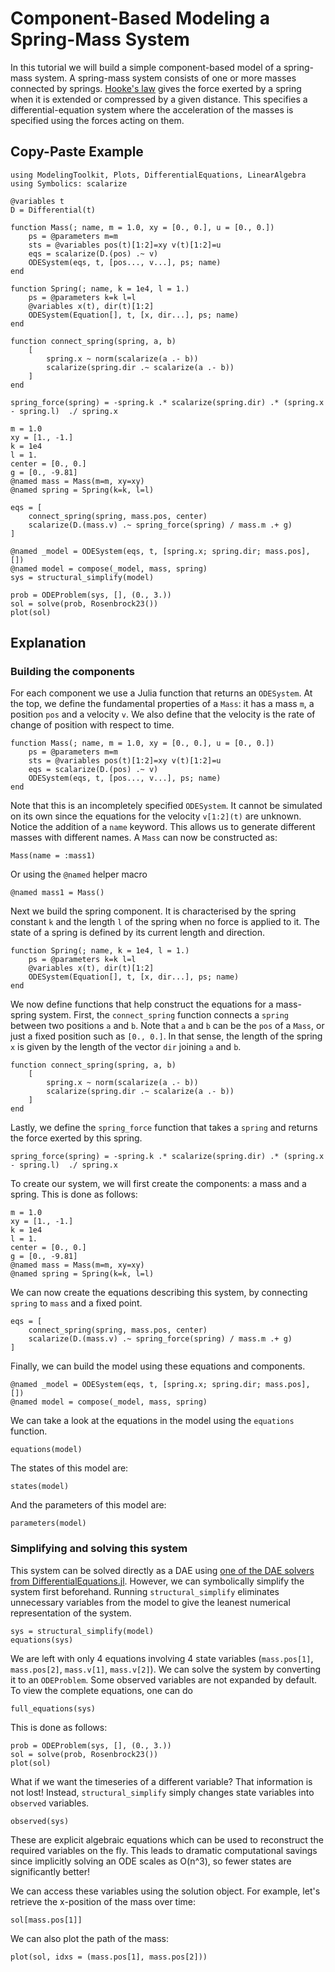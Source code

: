 # Component-Based Modeling a Spring-Mass System

In this tutorial we will build a simple component-based model of a spring-mass system. A spring-mass system consists of one or more masses connected by springs. [Hooke's law](https://en.wikipedia.org/wiki/Hooke%27s_law) gives the force exerted by a spring when it is extended or compressed by a given distance. This specifies a differential-equation system where the acceleration of the masses is specified using the forces acting on them.

## Copy-Paste Example

```@example component
using ModelingToolkit, Plots, DifferentialEquations, LinearAlgebra
using Symbolics: scalarize

@variables t
D = Differential(t)

function Mass(; name, m = 1.0, xy = [0., 0.], u = [0., 0.])
    ps = @parameters m=m
    sts = @variables pos(t)[1:2]=xy v(t)[1:2]=u
    eqs = scalarize(D.(pos) .~ v)
    ODESystem(eqs, t, [pos..., v...], ps; name)
end

function Spring(; name, k = 1e4, l = 1.)
    ps = @parameters k=k l=l
    @variables x(t), dir(t)[1:2]
    ODESystem(Equation[], t, [x, dir...], ps; name)
end

function connect_spring(spring, a, b)
    [
        spring.x ~ norm(scalarize(a .- b))
        scalarize(spring.dir .~ scalarize(a .- b))
    ]
end

spring_force(spring) = -spring.k .* scalarize(spring.dir) .* (spring.x - spring.l)  ./ spring.x

m = 1.0
xy = [1., -1.]
k = 1e4
l = 1.
center = [0., 0.]
g = [0., -9.81]
@named mass = Mass(m=m, xy=xy)
@named spring = Spring(k=k, l=l)

eqs = [
    connect_spring(spring, mass.pos, center)
    scalarize(D.(mass.v) .~ spring_force(spring) / mass.m .+ g)
]

@named _model = ODESystem(eqs, t, [spring.x; spring.dir; mass.pos], [])
@named model = compose(_model, mass, spring)
sys = structural_simplify(model)

prob = ODEProblem(sys, [], (0., 3.))
sol = solve(prob, Rosenbrock23())
plot(sol)
```

## Explanation
### Building the components
For each component we use a Julia function that returns an `ODESystem`. At the top, we define the fundamental properties of a `Mass`: it has a mass `m`, a position `pos` and a velocity `v`. We also define that the velocity is the rate of change of position with respect to time.

```@example component
function Mass(; name, m = 1.0, xy = [0., 0.], u = [0., 0.])
    ps = @parameters m=m
    sts = @variables pos(t)[1:2]=xy v(t)[1:2]=u
    eqs = scalarize(D.(pos) .~ v)
    ODESystem(eqs, t, [pos..., v...], ps; name)
end
```

Note that this is an incompletely specified `ODESystem`. It cannot be simulated on its own since the equations for the velocity `v[1:2](t)` are unknown. Notice the addition of a `name` keyword. This allows us to generate different masses with different names. A `Mass` can now be constructed as:

```@example component
Mass(name = :mass1)
```

Or using the `@named` helper macro

```@example component
@named mass1 = Mass()
```

Next we build the spring component. It is characterised by the spring constant `k` and the length `l` of the spring when no force is applied to it. The state of a spring is defined by its current length and direction.

```@example component
function Spring(; name, k = 1e4, l = 1.)
    ps = @parameters k=k l=l
    @variables x(t), dir(t)[1:2]
    ODESystem(Equation[], t, [x, dir...], ps; name)
end
```

We now define functions that help construct the equations for a mass-spring system. First, the `connect_spring` function connects a `spring` between two positions `a` and `b`. Note that `a` and `b` can be the `pos` of a `Mass`, or just a fixed position such as `[0., 0.]`. In that sense, the length of the spring `x` is given by the length of the vector `dir` joining `a` and `b`.

```@example component
function connect_spring(spring, a, b)
    [
        spring.x ~ norm(scalarize(a .- b))
        scalarize(spring.dir .~ scalarize(a .- b))
    ]
end
```

Lastly, we define the `spring_force` function that takes a `spring` and returns the force exerted by this spring.

```@example component
spring_force(spring) = -spring.k .* scalarize(spring.dir) .* (spring.x - spring.l)  ./ spring.x
```

To create our system, we will first create the components: a mass and a spring. This is done as follows:

```@example component
m = 1.0
xy = [1., -1.]
k = 1e4
l = 1.
center = [0., 0.]
g = [0., -9.81]
@named mass = Mass(m=m, xy=xy)
@named spring = Spring(k=k, l=l)
```

We can now create the equations describing this system, by connecting `spring` to `mass` and a fixed point.

```@example component
eqs = [
    connect_spring(spring, mass.pos, center)
    scalarize(D.(mass.v) .~ spring_force(spring) / mass.m .+ g)
]
```

Finally, we can build the model using these equations and components.

```@example component
@named _model = ODESystem(eqs, t, [spring.x; spring.dir; mass.pos], [])
@named model = compose(_model, mass, spring)
```

We can take a look at the equations in the model using the `equations` function.

```@example component
equations(model)
```

The states of this model are:

```@example component
states(model)
```

And the parameters of this model are:

```@example component
parameters(model)
```

### Simplifying and solving this system

This system can be solved directly as a DAE using [one of the DAE solvers from DifferentialEquations.jl](https://docs.sciml.ai/DiffEqDocs/stable/solvers/dae_solve/). However, we can symbolically simplify the system first beforehand. Running `structural_simplify` eliminates unnecessary variables from the model to give the leanest numerical representation of the system.

```@example component
sys = structural_simplify(model)
equations(sys)
```

We are left with only 4 equations involving 4 state variables (`mass.pos[1]`,
`mass.pos[2]`, `mass.v[1]`, `mass.v[2]`). We can solve the system by converting
it to an `ODEProblem`. Some observed variables are not expanded by default. To
view the complete equations, one can do
```@example component
full_equations(sys)
```

This is done as follows:

```@example component
prob = ODEProblem(sys, [], (0., 3.))
sol = solve(prob, Rosenbrock23())
plot(sol)
```

What if we want the timeseries of a different variable? That information is not lost! Instead, `structural_simplify` simply changes state variables into `observed` variables.

```@example component
observed(sys)
```

These are explicit algebraic equations which can be used to reconstruct the required variables on the fly. This leads to dramatic computational savings since implicitly solving an ODE scales as O(n^3), so fewer states are significantly better!

We can access these variables using the solution object. For example, let's retrieve the x-position of the mass over time:

```@example component
sol[mass.pos[1]]
```

We can also plot the path of the mass:

```@example component
plot(sol, idxs = (mass.pos[1], mass.pos[2]))
```

